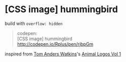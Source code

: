 # [CSS image] hummingbird

build with `overflow: hidden`

> codepen:  
> [CSS image] hummingbird  
> http://codepen.io/Rplus/pen/rjbpGm

inspired from [Tom Anders Watkins](https://www.behance.net/tomanders)'s [Animal Logos Vol 1](https://www.behance.net/gallery/16129389/Animal-Logos-Vol-1)
